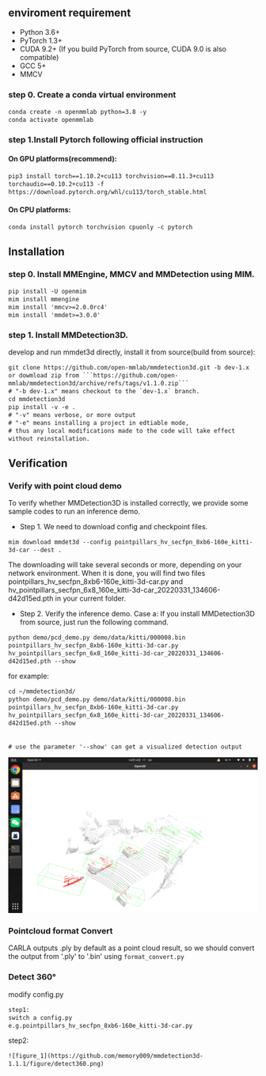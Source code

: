 ## enviroment requirement
* Python 3.6+
* PyTorch 1.3+
* CUDA 9.2+ (If you build PyTorch from source, CUDA 9.0 is also compatible)
* GCC 5+
* MMCV
### step 0. Create a conda virtual environment
```
conda create -n openmmlab python=3.8 -y
conda activate openmmlab
```

### step 1.Install Pytorch following official instruction
#### On GPU platforms(recommend):
```
pip3 install torch==1.10.2+cu113 torchvision==0.11.3+cu113 torchaudio==0.10.2+cu113 -f https://download.pytorch.org/whl/cu113/torch_stable.html
```

#### On CPU platforms:
```
conda install pytorch torchvision cpuonly -c pytorch
```

## Installation

### step 0. Install MMEngine, MMCV and MMDetection using MIM.
```
pip install -U openmim
mim install mmengine
mim install 'mmcv>=2.0.0rc4'
mim install 'mmdet>=3.0.0'
```

### step 1. Install MMDetection3D.
develop and run mmdet3d directly, install it from source(build from source):
```
git clone https://github.com/open-mmlab/mmdetection3d.git -b dev-1.x
or dowmload zip from ```https://github.com/open-mmlab/mmdetection3d/archive/refs/tags/v1.1.0.zip```
# "-b dev-1.x" means checkout to the `dev-1.x` branch.
cd mmdetection3d
pip install -v -e .
# "-v" means verbose, or more output
# "-e" means installing a project in edtiable mode,
# thus any local modifications made to the code will take effect without reinstallation.
```

## Verification
### Verify with point cloud demo 
To verify whether MMDetection3D is installed correctly, we provide some sample codes to run an inference demo.
* Step 1. We need to download config and checkpoint files.
```
mim download mmdet3d --config pointpillars_hv_secfpn_8xb6-160e_kitti-3d-car --dest .
```
The downloading will take several seconds or more, depending on your network environment. When it is done, you will find two files pointpillars_hv_secfpn_8xb6-160e_kitti-3d-car.py and hv_pointpillars_secfpn_6x8_160e_kitti-3d-car_20220331_134606-d42d15ed.pth in your current folder.

* Step 2. Verify the inference demo.
Case a: If you install MMDetection3D from source, just run the following command.
```
python demo/pcd_demo.py demo/data/kitti/000008.bin pointpillars_hv_secfpn_8xb6-160e_kitti-3d-car.py hv_pointpillars_secfpn_6x8_160e_kitti-3d-car_20220331_134606-d42d15ed.pth --show
```

for example:
```
cd ~/mmdetection3d/
python demo/pcd_demo.py demo/data/kitti/000008.bin pointpillars_hv_secfpn_8xb6-160e_kitti-3d-car.py hv_pointpillars_secfpn_6x8_160e_kitti-3d-car_20220331_134606-d42d15ed.pth --show


# use the parameter '--show' can get a visualized detection output
```
![demo](https://github.com/memory009/mmdetection3D/blob/main/figure/detect_000008.png)


### Pointcloud format Convert
CARLA outputs .ply by default as a point cloud result, so we should convert the output from '.ply' to '.bin' using ```format_convert.py``` 

### Detect 360° 
modify config.py
```
step1:
switch a config.py
e.g.pointpillars_hv_secfpn_8xb6-160e_kitti-3d-car.py
```

step2:
```
![figure_1](https://github.com/memory009/mmdetection3d-1.1.1/figure/detect360.png)
```
